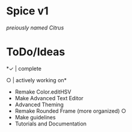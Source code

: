 # Spice v1
*preiously named Citrus*

# ToDo/Ideas

*✓ | complete

 ○ | actively working on*

* Remake Color.editHSV
* Make Advanced Text Editor
* Advanced Theming
* Remake Rounded Frame (more organized) ○
* Make guidelines
* Tutorials and Documentation
